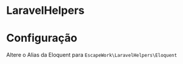 LaravelHelpers
==============

# Configuração
Altere o Alias da Eloquent para `EscapeWork\LaravelHelpers\Eloquent`